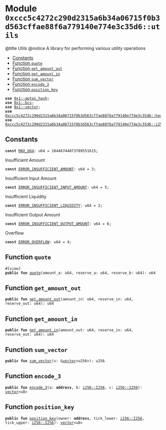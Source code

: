 
<a id="0xccc5c4272c290d2315a6b34a06715f0b3d563cffae88f6a779140e774e3c35d6_utils"></a>

# Module `0xccc5c4272c290d2315a6b34a06715f0b3d563cffae88f6a779140e774e3c35d6::utils`

@title Utils
@notice A library for performing various utility operations


-  [Constants](#@Constants_0)
-  [Function `quote`](#0xccc5c4272c290d2315a6b34a06715f0b3d563cffae88f6a779140e774e3c35d6_utils_quote)
-  [Function `get_amount_out`](#0xccc5c4272c290d2315a6b34a06715f0b3d563cffae88f6a779140e774e3c35d6_utils_get_amount_out)
-  [Function `get_amount_in`](#0xccc5c4272c290d2315a6b34a06715f0b3d563cffae88f6a779140e774e3c35d6_utils_get_amount_in)
-  [Function `sum_vector`](#0xccc5c4272c290d2315a6b34a06715f0b3d563cffae88f6a779140e774e3c35d6_utils_sum_vector)
-  [Function `encode_3`](#0xccc5c4272c290d2315a6b34a06715f0b3d563cffae88f6a779140e774e3c35d6_utils_encode_3)
-  [Function `position_key`](#0xccc5c4272c290d2315a6b34a06715f0b3d563cffae88f6a779140e774e3c35d6_utils_position_key)


<pre><code><b>use</b> <a href="">0x1::aptos_hash</a>;
<b>use</b> <a href="">0x1::bcs</a>;
<b>use</b> <a href="">0x1::vector</a>;
<b>use</b> <a href="hex.md#0xccc5c4272c290d2315a6b34a06715f0b3d563cffae88f6a779140e774e3c35d6_hex">0xccc5c4272c290d2315a6b34a06715f0b3d563cffae88f6a779140e774e3c35d6::hex</a>;
<b>use</b> <a href="i256.md#0xccc5c4272c290d2315a6b34a06715f0b3d563cffae88f6a779140e774e3c35d6_i256">0xccc5c4272c290d2315a6b34a06715f0b3d563cffae88f6a779140e774e3c35d6::i256</a>;
</code></pre>



<a id="@Constants_0"></a>

## Constants


<a id="0xccc5c4272c290d2315a6b34a06715f0b3d563cffae88f6a779140e774e3c35d6_utils_MAX_U64"></a>



<pre><code><b>const</b> <a href="utils.md#0xccc5c4272c290d2315a6b34a06715f0b3d563cffae88f6a779140e774e3c35d6_utils_MAX_U64">MAX_U64</a>: u64 = 18446744073709551615;
</code></pre>



<a id="0xccc5c4272c290d2315a6b34a06715f0b3d563cffae88f6a779140e774e3c35d6_utils_ERROR_INSUFFICIENT_AMOUNT"></a>

Insufficient Amount


<pre><code><b>const</b> <a href="utils.md#0xccc5c4272c290d2315a6b34a06715f0b3d563cffae88f6a779140e774e3c35d6_utils_ERROR_INSUFFICIENT_AMOUNT">ERROR_INSUFFICIENT_AMOUNT</a>: u64 = 3;
</code></pre>



<a id="0xccc5c4272c290d2315a6b34a06715f0b3d563cffae88f6a779140e774e3c35d6_utils_ERROR_INSUFFICIENT_INPUT_AMOUNT"></a>

Insufficient Input Amount


<pre><code><b>const</b> <a href="utils.md#0xccc5c4272c290d2315a6b34a06715f0b3d563cffae88f6a779140e774e3c35d6_utils_ERROR_INSUFFICIENT_INPUT_AMOUNT">ERROR_INSUFFICIENT_INPUT_AMOUNT</a>: u64 = 5;
</code></pre>



<a id="0xccc5c4272c290d2315a6b34a06715f0b3d563cffae88f6a779140e774e3c35d6_utils_ERROR_INSUFFICIENT_LIQUIDITY"></a>

Insufficient Liquidity


<pre><code><b>const</b> <a href="utils.md#0xccc5c4272c290d2315a6b34a06715f0b3d563cffae88f6a779140e774e3c35d6_utils_ERROR_INSUFFICIENT_LIQUIDITY">ERROR_INSUFFICIENT_LIQUIDITY</a>: u64 = 2;
</code></pre>



<a id="0xccc5c4272c290d2315a6b34a06715f0b3d563cffae88f6a779140e774e3c35d6_utils_ERROR_INSUFFICIENT_OUTPUT_AMOUNT"></a>

Insufficient Output Amount


<pre><code><b>const</b> <a href="utils.md#0xccc5c4272c290d2315a6b34a06715f0b3d563cffae88f6a779140e774e3c35d6_utils_ERROR_INSUFFICIENT_OUTPUT_AMOUNT">ERROR_INSUFFICIENT_OUTPUT_AMOUNT</a>: u64 = 6;
</code></pre>



<a id="0xccc5c4272c290d2315a6b34a06715f0b3d563cffae88f6a779140e774e3c35d6_utils_ERROR_OVERFLOW"></a>

Overflow


<pre><code><b>const</b> <a href="utils.md#0xccc5c4272c290d2315a6b34a06715f0b3d563cffae88f6a779140e774e3c35d6_utils_ERROR_OVERFLOW">ERROR_OVERFLOW</a>: u64 = 4;
</code></pre>



<a id="0xccc5c4272c290d2315a6b34a06715f0b3d563cffae88f6a779140e774e3c35d6_utils_quote"></a>

## Function `quote`



<pre><code>#[view]
<b>public</b> <b>fun</b> <a href="utils.md#0xccc5c4272c290d2315a6b34a06715f0b3d563cffae88f6a779140e774e3c35d6_utils_quote">quote</a>(amount_a: u64, reserve_a: u64, reserve_b: u64): u64
</code></pre>



<a id="0xccc5c4272c290d2315a6b34a06715f0b3d563cffae88f6a779140e774e3c35d6_utils_get_amount_out"></a>

## Function `get_amount_out`



<pre><code><b>public</b> <b>fun</b> <a href="utils.md#0xccc5c4272c290d2315a6b34a06715f0b3d563cffae88f6a779140e774e3c35d6_utils_get_amount_out">get_amount_out</a>(amount_in: u64, reserve_in: u64, reserve_out: u64): u64
</code></pre>



<a id="0xccc5c4272c290d2315a6b34a06715f0b3d563cffae88f6a779140e774e3c35d6_utils_get_amount_in"></a>

## Function `get_amount_in`



<pre><code><b>public</b> <b>fun</b> <a href="utils.md#0xccc5c4272c290d2315a6b34a06715f0b3d563cffae88f6a779140e774e3c35d6_utils_get_amount_in">get_amount_in</a>(amount_out: u64, reserve_in: u64, reserve_out: u64): u64
</code></pre>



<a id="0xccc5c4272c290d2315a6b34a06715f0b3d563cffae88f6a779140e774e3c35d6_utils_sum_vector"></a>

## Function `sum_vector`



<pre><code><b>public</b> <b>fun</b> <a href="utils.md#0xccc5c4272c290d2315a6b34a06715f0b3d563cffae88f6a779140e774e3c35d6_utils_sum_vector">sum_vector</a>(v: &<a href="">vector</a>&lt;u256&gt;): u256
</code></pre>



<a id="0xccc5c4272c290d2315a6b34a06715f0b3d563cffae88f6a779140e774e3c35d6_utils_encode_3"></a>

## Function `encode_3`



<pre><code><b>public</b> <b>fun</b> <a href="utils.md#0xccc5c4272c290d2315a6b34a06715f0b3d563cffae88f6a779140e774e3c35d6_utils_encode_3">encode_3</a>(a: <b>address</b>, b: <a href="i256.md#0xccc5c4272c290d2315a6b34a06715f0b3d563cffae88f6a779140e774e3c35d6_i256_I256">i256::I256</a>, c: <a href="i256.md#0xccc5c4272c290d2315a6b34a06715f0b3d563cffae88f6a779140e774e3c35d6_i256_I256">i256::I256</a>): <a href="">vector</a>&lt;u8&gt;
</code></pre>



<a id="0xccc5c4272c290d2315a6b34a06715f0b3d563cffae88f6a779140e774e3c35d6_utils_position_key"></a>

## Function `position_key`



<pre><code><b>public</b> <b>fun</b> <a href="utils.md#0xccc5c4272c290d2315a6b34a06715f0b3d563cffae88f6a779140e774e3c35d6_utils_position_key">position_key</a>(owner: <b>address</b>, tick_lower: <a href="i256.md#0xccc5c4272c290d2315a6b34a06715f0b3d563cffae88f6a779140e774e3c35d6_i256_I256">i256::I256</a>, tick_upper: <a href="i256.md#0xccc5c4272c290d2315a6b34a06715f0b3d563cffae88f6a779140e774e3c35d6_i256_I256">i256::I256</a>): <a href="">vector</a>&lt;u8&gt;
</code></pre>
